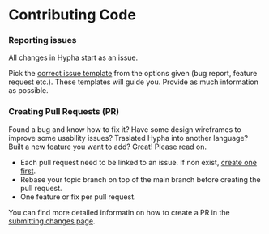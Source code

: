 # Contributing Code

### Reporting issues

All changes in Hypha start as an issue.

Pick the [correct issue template](https://github.com/HyphaApp/hypha/issues/new/choose) from the options given (bug report, feature request etc.). These templates will guide you. Provide as much information as possible.

### Creating Pull Requests (PR)

Found a bug and know how to fix it? Have some design wireframes to improve some usability issues? Traslated Hypha into another language? Built a new feature you want to add? Great! Please read on.

* Each pull request need to be linked to an issue. If non exist, [create one first](https://github.com/HyphaApp/hypha/issues/new/choose).
* Rebase your topic branch on top of the main branch before creating the pull request.
* One feature or fix per pull request.

You can find more detailed informatin on how to create a PR in the [submitting changes page](https://docs.hypha.app/contributing/submittingchanges).

##
